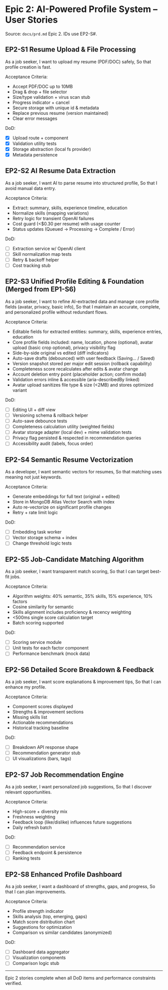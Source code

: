 # Epic 2: AI-Powered Profile System – User Stories

Source: `docs/prd.md` Epic 2. IDs use EP2-S#.

## EP2-S1 Resume Upload & File Processing

As a job seeker,
I want to upload my resume (PDF/DOC) safely,
So that profile creation is fast.

Acceptance Criteria:

- Accept PDF/DOC up to 10MB
- Drag & drop + file selector
- Size/type validation + virus scan stub
- Progress indicator + cancel
- Secure storage with unique id & metadata
- Replace previous resume (version maintained)
- Clear error messages

DoD:

- [x] Upload route + component
- [x] Validation utility tests
- [x] Storage abstraction (local fs provider)
- [x] Metadata persistence

## EP2-S2 AI Resume Data Extraction

As a job seeker,
I want AI to parse resume into structured profile,
So that I avoid manual data entry.

Acceptance Criteria:

- Extract: summary, skills, experience timeline, education
- Normalize skills (mapping variations)
- Retry logic for transient OpenAI failures
- Cost guard (<$0.30 per resume) with usage counter
- Status updates (Queued → Processing → Complete / Error)

DoD:

- [ ] Extraction service w/ OpenAI client
- [ ] Skill normalization map tests
- [ ] Retry & backoff helper
- [ ] Cost tracking stub

## EP2-S3 Unified Profile Editing & Foundation (Merged from EP1-S6)

As a job seeker,
I want to refine AI-extracted data and manage core profile fields (avatar, privacy, basic info),
So that I maintain an accurate, complete, and personalized profile without redundant flows.

Acceptance Criteria:

- Editable fields for extracted entities: summary, skills, experience entries, education
- Core profile fields included: name, location, phone (optional), avatar upload (basic crop optional), privacy visibility flag
- Side-by-side original vs edited (diff indicators)
- Auto-save drafts (debounced) with user feedback (Saving… / Saved)
- Version snapshot stored per major edit session (rollback capability)
- Completeness score recalculates after edits & avatar change
- Account deletion entry point (placeholder action; confirm modal)
- Validation errors inline & accessible (aria-describedBy linked)
- Avatar upload sanitizes file type & size (<2MB) and stores optimized variant

DoD:

- [ ] Editing UI + diff view
- [ ] Versioning schema & rollback helper
- [ ] Auto-save debounce tests
- [ ] Completeness calculation utility (weighted fields)
- [ ] Avatar storage adapter (local dev) + mime validation tests
- [ ] Privacy flag persisted & respected in recommendation queries
- [ ] Accessibility audit (labels, focus order)

## EP2-S4 Semantic Resume Vectorization

As a developer,
I want semantic vectors for resumes,
So that matching uses meaning not just keywords.

Acceptance Criteria:

- Generate embeddings for full text (original + edited)
- Store in MongoDB Atlas Vector Search with index
- Auto re-vectorize on significant profile changes
- Retry + rate limit logic

DoD:

- [ ] Embedding task worker
- [ ] Vector storage schema + index
- [ ] Change threshold logic tests

## EP2-S5 Job-Candidate Matching Algorithm

As a job seeker,
I want transparent match scoring,
So that I can target best-fit jobs.

Acceptance Criteria:

- Algorithm weights: 40% semantic, 35% skills, 15% experience, 10% factors
- Cosine similarity for semantic
- Skills alignment includes proficiency & recency weighting
- <500ms single score calculation target
- Batch scoring supported

DoD:

- [ ] Scoring service module
- [ ] Unit tests for each factor component
- [ ] Performance benchmark (mock data)

## EP2-S6 Detailed Score Breakdown & Feedback

As a job seeker,
I want score explanations & improvement tips,
So that I can enhance my profile.

Acceptance Criteria:

- Component scores displayed
- Strengths & improvement sections
- Missing skills list
- Actionable recommendations
- Historical tracking baseline

DoD:

- [ ] Breakdown API response shape
- [ ] Recommendation generator stub
- [ ] UI visualizations (bars, tags)

## EP2-S7 Job Recommendation Engine

As a job seeker,
I want personalized job suggestions,
So that I discover relevant opportunities.

Acceptance Criteria:

- High-score + diversity mix
- Freshness weighting
- Feedback loop (like/dislike) influences future suggestions
- Daily refresh batch

DoD:

- [ ] Recommendation service
- [ ] Feedback endpoint & persistence
- [ ] Ranking tests

## EP2-S8 Enhanced Profile Dashboard

As a job seeker,
I want a dashboard of strengths, gaps, and progress,
So that I can plan improvements.

Acceptance Criteria:

- Profile strength indicator
- Skills analysis (top, emerging, gaps)
- Match score distribution chart
- Suggestions for optimization
- Comparison vs similar candidates (anonymized)

DoD:

- [ ] Dashboard data aggregator
- [ ] Visualization components
- [ ] Comparison logic stub

---

Epic 2 stories complete when all DoD items and performance constraints verified.
